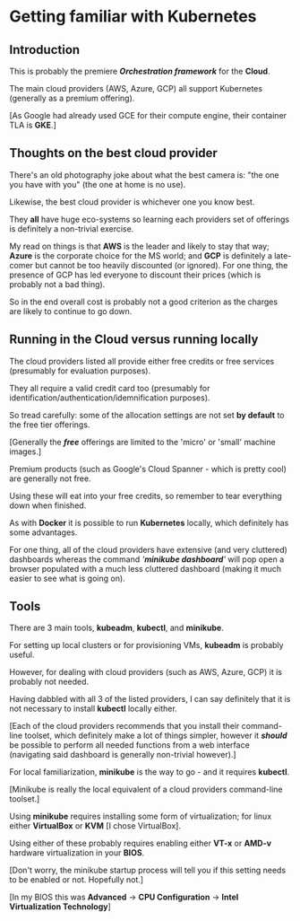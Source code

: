 # Getting familiar with Kubernetes

## Introduction

This is probably the premiere ___Orchestration framework___ for the __Cloud__.

The main cloud providers (AWS, Azure, GCP) all support Kubernetes (generally as a premium offering).

[As Google had already used GCE for their compute engine, their container TLA is __GKE__.]

## Thoughts on the best cloud provider

There's an old photography joke about what the best camera is: "the one you have with you" (the one at home is no use).

Likewise, the best cloud provider is whichever one you know best.

They __all__ have huge eco-systems so learning each providers set of offerings is definitely a non-trivial exercise.

My read on things is that __AWS__ is the leader and likely to stay that way; __Azure__ is the corporate choice for the MS world; and __GCP__ is definitely a late-comer but cannot be too heavily discounted (or ignored). For one thing, the presence of GCP has led everyone to discount their prices (which is probably not a bad thing).

So in the end overall cost is probably not a good criterion as the charges are likely to continue to go down.

## Running in the Cloud versus running locally

The cloud providers listed all provide either free credits or free services (presumably for evaluation purposes).

They all require a valid credit card too (presumably for identification/authentication/idemnification purposes).

So tread carefully: some of the allocation settings are not set __by default__ to the free tier offerings.

[Generally the ___free___ offerings are limited to the 'micro' or 'small' machine images.]

Premium products (such as Google's Cloud Spanner - which is pretty cool) are generally not free.

Using these will eat into your free credits, so remember to tear everything down when finished.

As with __Docker__ it is possible to run __Kubernetes__ locally, which definitely has some advantages.

For one thing, all of the cloud providers have extensive (and very cluttered) dashboards whereas the command _'__minikube dashboard__'_ will pop open a browser populated with a much less cluttered dashboard (making it much easier to see what is going on).

## Tools

There are 3 main tools, __kubeadm__, __kubectl__, and __minikube__.

For setting up local clusters or for provisioning VMs, __kubeadm__ is probably useful.

However, for dealing with cloud providers (such as AWS, Azure, GCP) it is probably not needed.

Having dabbled with all 3 of the listed providers, I can say definitely that it is not necessary to install __kubectl__ locally either.

[Each of the cloud providers recommends that you install their command-line toolset, which definitely make a lot of things simpler, however it ___should___ be possible to perform all needed functions from a web interface (navigating said dashboard is generally non-trivial however).]

For local familiarization, __minikube__ is the way to go - and it requires __kubectl__.

[Minikube is really the local equivalent of a cloud providers command-line toolset.]

Using __minikube__ requires installing some form of virtualization; for linux either __VirtualBox__ or __KVM__ [I chose VirtualBox].

Using either of these probably requires enabling either __VT-x__ or __AMD-v__ hardware virtualization in your __BIOS__.

[Don't worry, the minikube startup process will tell you if this setting needs to be enabled or not. Hopefully not.]

[In my BIOS this was __Advanced__ -> __CPU Configuration__ -> __Intel Virtualization Technology__]
